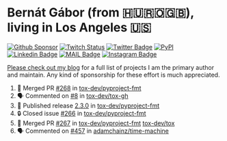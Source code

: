 # Bernát Gábor (from 🇭🇺🇷🇴🇬🇧), living in Los Angeles 🇺🇸

[![Github Sponsor](https://img.shields.io/static/v1?label=Sponsor&message=%E2%9D%A4&logo=GitHub&link=https://github.com/sponsors/gaborbernat&style=flat-square)](https://github.com/sponsors/gaborbernat)
[![Twitch Status](https://img.shields.io/twitch/status/gaborbernat?style=flat-square)](https://www.twitch.tv/gaborbernat)
[![Twitter Badge](https://img.shields.io/badge/-@gjbernat-1ca0f1?style=flat-square&labelColor=1ca0f1&logo=twitter&logoColor=white&link=https://twitter.com/gjbernat)](https://twitter.com/gjbernat)
[![PyPI](https://img.shields.io/badge/-gaborbernat-0073b7?style=flat-square&logo=Python&logoColor=white&link=https://pypi.org/user/gaborbernat/)](https://pypi.org/user/gaborbernat/)
[![Linkedin Badge](https://img.shields.io/badge/-gaborbernat-blue?style=flat-square&logo=Linkedin&logoColor=white&link=https://www.linkedin.com/in/gaborbernat/)](https://www.linkedin.com/in/gaborbernat/)
[![MAIL Badge](https://img.shields.io/badge/-gaborjbernat@gmail.com-c14438?style=flat-square&logo=Gmail&logoColor=white&link=mailto:gaborjbernat@gmail.com)](mailto:gaborjbernat@gmail.com)
[![Instagram Badge](https://img.shields.io/badge/-@gabor__bernat-845EC2?style=flat-square&labelColor=white&logo=Instagram&link=https://instagram.com/gabor_bernat/)](https://instagram.com/gabor_bernat)

[Please check out my blog](https://bernat.tech/about/) for a full list of projects I am the primary author and maintain.
Any kind of sponsorship for these effort is much appreciated.

<!--START_SECTION:activity-->

1. 🎉 Merged PR [#268](https://github.com/tox-dev/pyproject-fmt/pull/268) in [tox-dev/pyproject-fmt](https://github.com/tox-dev/pyproject-fmt)
2. 🗣 Commented on [#8](https://github.com/tox-dev/tox-gh/issues/8#issuecomment-2406149405) in [tox-dev/tox-gh](https://github.com/tox-dev/tox-gh)
3. 🚀 Published release [2.3.0](https://github.com/tox-dev/pyproject-fmt/releases/tag/2.3.0) in [tox-dev/pyproject-fmt](https://github.com/tox-dev/pyproject-fmt)
4. 🔒 Closed issue [#266](https://github.com/tox-dev/pyproject-fmt/issues/266) in [tox-dev/pyproject-fmt](https://github.com/tox-dev/pyproject-fmt)
5. 🎉 Merged PR [#267](https://github.com/tox-dev/pyproject-fmt/pull/267) in [tox-dev/pyproject-fmt](https://github.com/tox-dev/pyproject-fmt)
   [tox-dev/tox](https://github.com/tox-dev/tox)
5. 🗣 Commented on [#457](https://github.com/adamchainz/time-machine/pull/457#issuecomment-2197730644) in
[adamchainz/time-machine](https://github.com/adamchainz/time-machine)
<!--END_SECTION:activity-->
